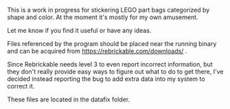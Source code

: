 This is a work in progress for stickering LEGO part bags categorized by
shape and color. At the moment it's mostly for my own amusement.

Let me know if you find it useful or have any ideas.

Files referenced by the program should be placed near the running binary
and can be acquired from https://rebrickable.com/downloads/ .

Since Rebrickable needs level 3 to even report incorrect information, but
they don't really provide easy ways to figure out what to do to get there,
I've decided instead reporting the bug to add extra data into my system
to correct it.

These files are located in the datafix folder.
